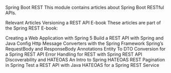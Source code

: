 Spring Boot REST
This module contains articles about Spring Boot RESTful APIs.

Relevant Articles
Versioning a REST API
E-book
These articles are part of the Spring REST E-book:

Creating a Web Application with Spring 5
Build a REST API with Spring and Java Config
Http Message Converters with the Spring Framework
Spring’s RequestBody and ResponseBody Annotations
Entity To DTO Conversion for a Spring REST API
Error Handling for REST with Spring
REST API Discoverability and HATEOAS
An Intro to Spring HATEOAS
REST Pagination in Spring
Test a REST API with Java
HATEOAS for a Spring REST Service
